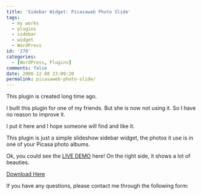 ```yaml
---
title: 'Sidebar Widget: Picasaweb Photo Slide'
tags:
  - my works
  - plugins
  - sidebar
  - widget
  - WordPress
id: '270'
categories:
  - [WordPress, Plugins]
comments: false
date: 2008-12-08 23:09:20
permalink: picasaweb-photo-slide/
---
```


This plugin is created long time ago.

I built this plugin for one of my friends. But she is now not using it. So I have no reason to improve it.

I put it here and I hope someone will find and like it.

This plugin is just a simple slideshow sidebar widget, the photos it use is in one of your Picasa photo albums.
<!-- more -->
Ok, you could see the [LIVE DEMO](http://holdurhand.com) here! On the right side, it shows a lot of beauties.

[Download Here](http://wordpress.org/extend/plugins/picasaweb-photo-slide/)

If you have any questions, please contact me through the following form: